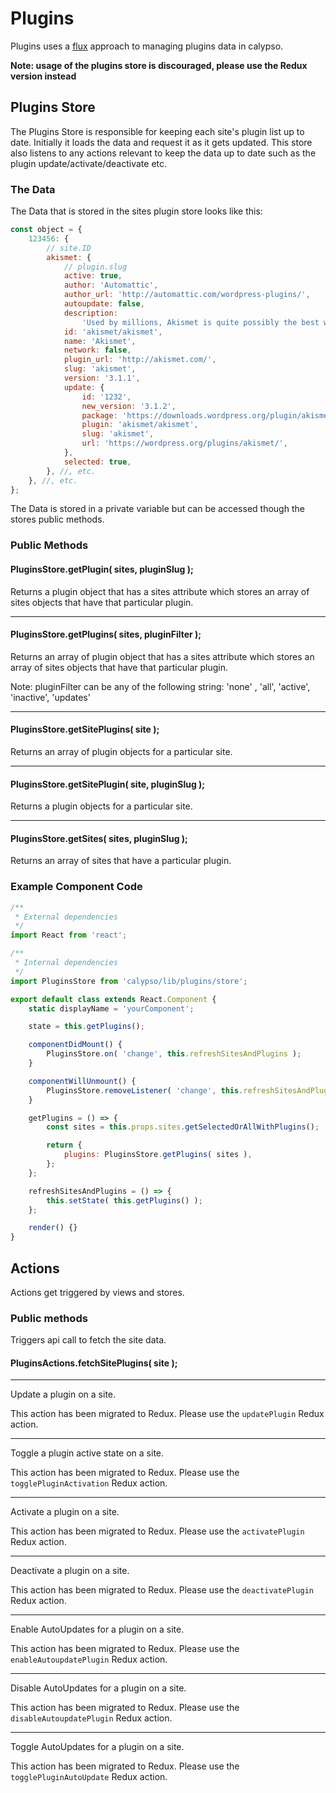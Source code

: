 # Plugins

Plugins uses a [flux](https://facebook.github.io/flux/docs/overview.html#content) approach to managing plugins data in calypso.

**Note: usage of the plugins store is discouraged, please use the Redux version instead**

## Plugins Store

The Plugins Store is responsible for keeping each site's plugin list up to date. Initially it loads the data and request it as it gets updated. This store also listens to any actions relevant to keep the data up to date such as the plugin update/activate/deactivate etc.

### The Data

The Data that is stored in the sites plugin store looks like this:

```js
const object = {
	123456: {
		// site.ID
		akismet: {
			// plugin.slug
			active: true,
			author: 'Automattic',
			author_url: 'http://automattic.com/wordpress-plugins/',
			autoupdate: false,
			description:
				'Used by millions, Akismet is quite possibly the best way in the world to <strong>protect your blog from comment and trackback spam</strong>. It keeps your site protected from spam even while you sleep. To get started: 1) Click the "Activate" link to the left of this description, 2) <a href="http://akismet.com/get/">Sign up for an Akismet API key</a>, and 3) Go to your Akismet configuration page, and save your API key.',
			id: 'akismet/akismet',
			name: 'Akismet',
			network: false,
			plugin_url: 'http://akismet.com/',
			slug: 'akismet',
			version: '3.1.1',
			update: {
				id: '1232',
				new_version: '3.1.2',
				package: 'https://downloads.wordpress.org/plugin/akismet.1.6.zip',
				plugin: 'akismet/akismet',
				slug: 'akismet',
				url: 'https://wordpress.org/plugins/akismet/',
			},
			selected: true,
		}, //, etc.
	}, //, etc.
};
```

The Data is stored in a private variable but can be accessed though the stores public methods.

### Public Methods

#### PluginsStore.getPlugin( sites, pluginSlug );

Returns a plugin object that has a sites attribute which stores an array of sites objects that have that particular plugin.

---

#### PluginsStore.getPlugins( sites, pluginFilter );

Returns an array of plugin object that has a sites attribute which stores an array of sites objects that have that particular plugin.

Note: pluginFilter can be any of the following string: 'none' , 'all', 'active', 'inactive', 'updates'

---

#### PluginsStore.getSitePlugins( site );

Returns an array of plugin objects for a particular site.

---

#### PluginsStore.getSitePlugin( site, pluginSlug );

Returns a plugin objects for a particular site.

---

#### PluginsStore.getSites( sites, pluginSlug );

Returns an array of sites that have a particular plugin.

### Example Component Code

```js
/**
 * External dependencies
 */
import React from 'react';

/**
 * Internal dependencies
 */
import PluginsStore from 'calypso/lib/plugins/store';

export default class extends React.Component {
	static displayName = 'yourComponent';

	state = this.getPlugins();

	componentDidMount() {
		PluginsStore.on( 'change', this.refreshSitesAndPlugins );
	}

	componentWillUnmount() {
		PluginsStore.removeListener( 'change', this.refreshSitesAndPlugins );
	}

	getPlugins = () => {
		const sites = this.props.sites.getSelectedOrAllWithPlugins();

		return {
			plugins: PluginsStore.getPlugins( sites ),
		};
	};

	refreshSitesAndPlugins = () => {
		this.setState( this.getPlugins() );
	};

	render() {}
}
```

## Actions

Actions get triggered by views and stores.

### Public methods

Triggers api call to fetch the site data.

#### PluginsActions.fetchSitePlugins( site );

---

Update a plugin on a site.

This action has been migrated to Redux. Please use the `updatePlugin` Redux action.

---

Toggle a plugin active state on a site.

This action has been migrated to Redux. Please use the `togglePluginActivation` Redux action.

---

Activate a plugin on a site.

This action has been migrated to Redux. Please use the `activatePlugin` Redux action.

---

Deactivate a plugin on a site.

This action has been migrated to Redux. Please use the `deactivatePlugin` Redux action.

---

Enable AutoUpdates for a plugin on a site.

This action has been migrated to Redux. Please use the `enableAutoupdatePlugin` Redux action.

---

Disable AutoUpdates for a plugin on a site.

This action has been migrated to Redux. Please use the `disableAutoupdatePlugin` Redux action.

---

Toggle AutoUpdates for a plugin on a site.

This action has been migrated to Redux. Please use the `togglePluginAutoUpdate` Redux action.
